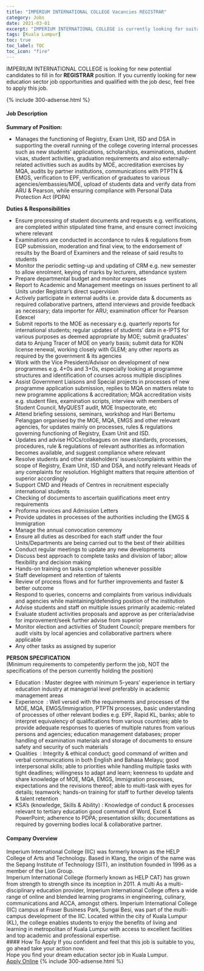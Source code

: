 ```yaml
---
title: "IMPERIUM INTERNATIONAL COLLEGE Vacancies REGISTRAR" 
category: Jobs 
date: 2021-03-01 
excerpt: "IMPERIUM INTERNATIONAL COLLEGE is currently looking for suitable person to fill in the REGISTRAR which positioned at Kuala Lumpur" 
tags: [Kuala Lumpur] 
toc: true 
toc_label: TOC 
toc_icon: "fire" 
--- 
```


<p>IMPERIUM INTERNATIONAL COLLEGE is looking for new potential candidates to fill in for <b>REGISTRAR</b> position. If you currently looking for new education sector job opportunities and qualified with the job desc, feel free to apply this job.
</p>{% include 300-adsense.html %} 
 <div><div><h4>Job Description</h4></div><div><div><span><div><div><div><strong>Summary of Position:</strong></div><ul><li>Manages the functioning of Registry, Exam Unit, ISD and DSA in supporting the overall running of the college covering internal processes such as new students&#8217; applications, scholarships, examinations, student visas, student activities, graduation requirements and also externally-related activities such as audits by MOE, accreditation exercises by MQA, audits by partner institutions, communications with PTPTN &amp; EMGS, verification to EPF, verification of graduates to various agencies/embassies/MOE, upload of students data and verify data from ARU &amp; Pearson, while ensuring compliance with Personal Data Protection Act (PDPA)</li></ul><div><strong>Duties &amp; Responsibilities</strong></div><ul><li>Ensure processing of student documents and requests e.g. verifications, are completed within stipulated time frame, and ensure correct invoicing where relevant</li><li>Examinations are conducted in accordance to rules &amp; regulations from EQP submission, moderation and final view, to the endorsement of results by the Board of Examiners and the release of said results to students</li><li>Monitor the periodic setting-up and updating of CRM e.g. new semester to allow enrolment, keying of marks by lecturers, attendance system</li><li>Prepare departmental budget and monitor expenses</li><li>Report to Academic and Management meetings on issues pertinent to all Units under Registrar&#8217;s direct supervision</li><li>Actively participate in external audits i.e. provide data &amp; documents as required collaborative partners, attend interviews and provide feedback as necessary; data importer for ARU; examination officer for Pearson Edexcel</li><li>Submit reports to the MOE as necessary e.g. quarterly reports for international students; regular updates of students&#8217; data in e-IPTS for various purposes as deemed appropriate by MOE; submit graduates&#8217; data to Anjung Tracer of MOE on yearly basis; submit data for KDN license renewal, working closely with GLEM; any other reports as required by the government &amp; its agencies</li><li>Work with the Vice President/Advisor on development of new programmes e.g. 4+0s and 3+0s, especially looking at programme structures and identification of courses across multiple disciplines</li><li>Assist Government Liaisons and Special projects in processes of new programme application submission, replies to MQA on matters relate to new programme applications &amp; accreditation; MQA accreditation visits e.g. student files, examination scripts, interview with members of Student Council, MyQUEST audit, MOE Inspectorate, etc</li><li>Attend briefing sessions, seminars, workshop and Hari Bertemu Pelanggan organised by the MOE, MQA, EMGS and other relevant agencies, for updates mainly on processes, rules &amp; regulations governing functioning of Registry, Exam Unit and ISD.</li><li>Updates and advise HOCs/colleagues on new standards, processes, procedures, rule &amp; regulations of relevant authorities as information becomes available, and suggest compliance where relevant</li><li>Resolve students and other stakeholders&#8217; issues/complaints within the scope of Registry, Exam Unit, ISD and DSA, and notify relevant Heads of any complaints for resolution. Highlight matters that require attention of superior accordingly</li><li>Support CMD and Heads of Centres in recruitment especially international students</li><li>Checking of documents to ascertain qualifications meet entry requirements</li><li>Proforma invoices and Admission Letters</li><li>Provide updates in processes of the authorities including the EMGS &amp; Immigration</li><li>Manage the annual convocation ceremony</li><li>Ensure all duties as described for each staff under the four Units/Departments are being carried out to the best of their abilities</li><li>Conduct regular meetings to update any new developments</li><li>Discuss best approach to complete tasks and division of labor; allow flexibility and decision making</li><li>Hands-on training on tasks completion whenever possible</li><li>Staff development and retention of talents</li><li>Review of process flows and for further improvements and faster &amp; better outcome</li><li>Respond to queries, concerns and complaints from various individuals and agencies while maintaining/defending position of the institution</li><li>Advise students and staff on multiple issues primarily academic-related</li><li>Evaluate student activities proposals and approve as per criteria/advise for improvement/seek further advise from superior</li><li>Monitor election and activities of Student Council; prepare members for audit visits by local agencies and collaborative partners where applicable</li><li>Any other tasks as assigned by superior</li></ul><div><strong>PERSON SPECIFICATION</strong><br>(Minimum requirements to competently perform the job, NOT the specifications of the person currently holding the position)</div><ul><li>Education : Master degree with minimum 5-years&#8217; experience in tertiary education industry at managerial level preferably in academic management areas</li><li>Experience&#160; : Well versed with the requirements and processes of the MOE, MQA, EMGS/Immigration, PTPTN processes, basic understanding of processes of other relevant bodies e.g. EPF, Rapid KL, banks; able to interpret equivalency of qualifications from various countries; able to provide adequate responses to queries of multiple natures from various persons and agencies; education management databases; proper handling of examination materials and storage of documents to ensure safety and security of such materials</li><li>Qualities&#160; : Integrity &amp; ethical conduct; good command of written and verbal communications in both English and Bahasa Melayu; good interpersonal skills; able to priorities while handling multiple tasks with tight deadlines; willingness to adapt and learn; keenness to update and share knowledge of MOE, MQA, EMGS, Immigration processes, expectations and the revisions thereof; able to multi-task with eyes for details; teamwork; hands-on training for staff to further develop talents &amp; talent retention</li><li>KSA&#8217;s (knowledge,&#160;Skills &amp; Ability) : Knowledge of conduct &amp; processes relevant to tertiary education good command of Word, Excel &amp; PowerPoint; adherence to PDPA; presentation skills; documentations as required by governing bodies local &amp; collaborative partner.</li></ul></div></div></span></div></div></div> 
<div><div><h4>Company Overview</h4></div><div><div><span><div><div>
	Imperium International College (IIC) was formerly known as the HELP College of Arts and Technology. Based in Klang, the origin of the name was the Sepang Institute of Technology (SIT), an institution founded in 1996 as a member of the Lion Group.</div>
<div>
	Imperium International College (formerly known as HELP CAT) has grown from strength to strength since its inception in 2011. A multi As a multi-disciplinary education provider, Imperium International College offers a wide range of online and blended learning programs in engineering, culinary, communications and ACCA, amongst others. Imperium International College (IIC) campus at Fraser Business Park, Sungai Besi, was part of the multi-campus development of the IIC. Located within the city of Kuala Lumpur (KL), the college enables students to enjoy the benefits of living and learning in metropolitan of Kuala Lumpur with access to excellent facilities and top academic and professional expertise.</div></div></span></div></div></div> 
#### How To Apply 
If you confident and feel that this job is suitable to you, go ahead take your action now. <br/> 
Hope you find your dream education sector job in Kuala Lumpur. <br/> 
<a href="https://www.jobstreet.com.my/en/job/registrar-4493433?jobId=jobstreet-my-job-4493433" class="btn btn--info" target="_blank" rel="nofollow noopenner">Apply Online</a> 
{% include 300-adsense.html %} 